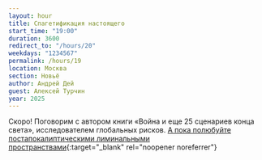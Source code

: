 ```yaml
---
layout: hour
title: Спагетификация настоящего
start_time: "19:00"
duration: 3600
redirect_to: "/hours/20"
weekdays: "1234567"
permalink: /hours/19
location: Москва
section: Новьё
author: Андрей Дей
guest: Алексей Турчин  
year: 2025
---
```


Скоро! Поговорим с автором книги «Война и еще 25 сценариев конца света»,  исследователем глобальных рисков. [А пока полюбуйте постапокалиптическими лиминальными пространствами](https://liminal.indexmod.xyz/){:target="_blank" rel="noopener noreferrer"}
